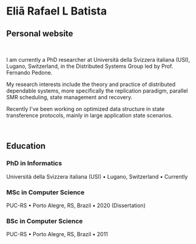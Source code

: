 # Eliã Rafael L Batista

## Personal website

<br>

I am currently a PhD researcher at Università della Svizzera italiana (USI), Lugano, Switzerland, in the Distributed Systems Group led by Prof. Fernando Pedone.

My research interests include the theory and practice of distributed dependable systems, more specifically the replication paradigm, parallel SMR scheduling, state management and recovery.

Recently I've been working on optimized data structure in state transference protocols, mainly in large application state scenarios.

<br>

## Education

### PhD in Informatics

Università della Svizzera italiana (USI) • Lugano, Switzerland • Currently

### MSc in Computer Science

PUC-RS • Porto Alegre, RS, Brazil • 2020 (Dissertation)

### BSc in Computer Science

PUC-RS • Porto Alegre, RS, Brazil • 2011

<!-- scp -r ./build/* delime@euler.inf.usi.ch:/home/delime/public_html/ -->